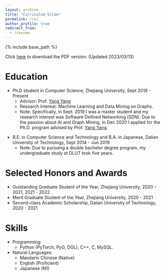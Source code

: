 ```yaml
---
layout: archive
title: "Curriculum Vitae"
permalink: /cv/
author_profile: true
redirect_from:
  - /resume
---
```


{% include base_path %}

Click [here](YifeiSun_CV.pdf) to download the PDF version. (Updated 2023/03/13)

Education
====== 
* Ph.D student in Computer Science, Zhejiang University, Sept 2019 - Present
  * Advisor: Prof. [Yang Yang](http://yangy.org/)
  * Research Interest: Machine Learning and Data Mining on Graphs.
  * Note: Specifically, in Sept. 2019 I was a master student and my research interest was Software Defined Networking (SDN). Due to the passion about AI and Graph Mining, in Dec 2020 I applied for the Ph.D. program advised by Prof. [Yang Yang](http://yangy.org/).

<!-- * Master student in Aerospace Information, Zhejiang University, Sept 2019 - Dec 2020
  * Advisor: Prof. Guanghua Song and Prof. Bowei Yang 
  * Research Interest: Software Defined Networking.
  * Note: Due to the passion about AI and Graph Mining, in Dec 2020 I applied for the Ph.D. program in College of Computer Science and Technology and fortunately advised by Prof. [Yang Yang](http://yangy.org/). -->

<!-- * B.E. in Computer Science and Technology, Dalian University of Technology (DUT), 2014-2019 -->
* B.E. in Computer Science and Technology and B.A. in Japanese, Dalian University of Technology, Sept 2014 - Jun 2019
  <!-- * Supervisor: Prof. Nan Ding -->
  * Note: Due to pursuing a double bachelor degree program, my undergraduate study at DLUT took five years. 
  <!-- * I earned B.E. in Computer Science and Technology, B.A. in Japanese, and my love story with GLW. -->

<!-- Work experience
======
* Summer 2015: Research Assistant
  * Github University
  * Duties included: Tagging issues
  * Supervisor: Professor Git

* Fall 2015: Research Assistant
  * Github University
  * Duties included: Merging pull requests
  * Supervisor: Professor Hub -->

Selected Honors and Awards
======
* Outstanding Graduate Student of the Year, Zhejiang University, 2020 - 2021, 2021 - 2022
* Merit Graduate Student of the Year, Zhejiang University, 2020 - 2021
* Second-class Academic Scholarship, Dalian University of Technology, 2020 - 2021

Skills
======
* Programming: 
  * Python (PyTorch, PyG, DGL), C++, C, MySQL.
* Natural Languages:
  * Mandarin Chinese (Native)
  * English (Proficient)
  * Japanese (N1)